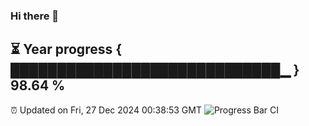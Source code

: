 ### Hi there 👋
⏳ Year progress { █████████████████████████████▁ } 98.64 %
---
⏰ Updated on Fri, 27 Dec 2024 00:38:53 GMT
![Progress Bar CI](https://github.com/Moyi321/Moyi321/workflows/Progress%20Bar%20CI/badge.svg)
